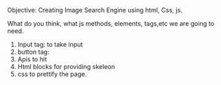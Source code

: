 Objective: Creating Image Search Engine using html, Css, js. 

What do you think, what js methods, elements, tags,etc we are going to need. 
1. Input tag: to take input
2. button tag: 
3. Apis to hit
4. Html blocks for providing skeleon
5. css to prettify the page. 